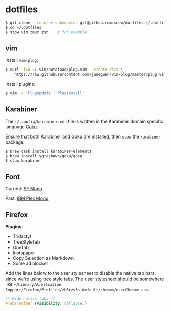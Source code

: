# dotfiles

```bash
$ git clone --recurse-submodules git@github.com:seem/dotfiles ~/.dotfiles
$ cd ~/.dotfiles
$ stow vim tmux zsh    # for example
```

## vim

Install `vim-plug`:

```bash
$ curl -fLo ~/.vim/autoload/plug.vim --create-dirs \
    https://raw.githubusercontent.com/junegunn/vim-plug/master/plug.vim
```

Install plugins:

```bash
$ vim -c 'PlugUpdate | PlugInstall'
```

## Karabiner

The `~/.config/karabiner.edn` file is written in the Karabiner domain specific language [Goku](https://github.com/yqrashawn/GokuRakuJoudo).

Ensure that both Karabiner and Goku are installed, then `stow` the `karabiner` package.

```bash
$ brew cask install karabiner-elements
$ brew install yqrashawn/goku/goku
$ stow karabiner
```

## Font

Current: [SF Mono](https://developer.apple.com/fonts/)

Past: [IBM Plex Mono](https://github.com/IBM/plex)

## Firefox

**Plugins:**

- Tridactyl
- TreeStyleTab
- OneTab
- Instapaper
- Copy Selection as Markdown
- Some ad blocker

Add the lines below to the user stylesheet to disable the native tab bars, since we're using tree style tabs. The user stylesheet should be somewhere like `~/Library/Application Support/Firefox/Profiles/zh6rzv3s.default/chrome/userChrome.css`.

```css
/* Hide native tabs */
#TabsToolbar {visibility: collapse;}
```

